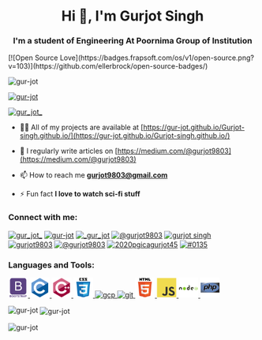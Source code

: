 <h1 align="center">Hi 👋, I'm Gurjot Singh</h1>
<h3 align="center">I'm a student of Engineering At Poornima Group of Institution</h3>
[![Open Source Love](https://badges.frapsoft.com/os/v1/open-source.png?v=103)](https://github.com/ellerbrock/open-source-badges/)

<p align="left"> <img src="https://komarev.com/ghpvc/?username=gur-jot&label=Profile%20views&color=0e75b6&style=flat" alt="gur-jot" /> </p>

<p align="left"> <a href="https://github.com/ryo-ma/github-profile-trophy"><img src="https://github-profile-trophy.vercel.app/?username=gur-jot" alt="gur-jot" /></a> </p>

<p align="left"> <a href="https://twitter.com/gur_jot_" target="blank"><img src="https://img.shields.io/twitter/follow/gur_jot_?logo=twitter&style=for-the-badge" alt="gur_jot_" /></a> </p>

- 👨‍💻 All of my projects are available at [https://gur-jot.github.io/Gurjot-singh.github.io/](https://gur-jot.github.io/Gurjot-singh.github.io/)

- 📝 I regularly write articles on [https://medium.com/@gurjot9803](https://medium.com/@gurjot9803)

- 📫 How to reach me **gurjot9803@gmail.com**

- ⚡ Fun fact **I love to watch sci-fi stuff**

<h3 align="left">Connect with me:</h3>
<p align="left">
<a href="https://twitter.com/gur_jot_" target="blank"><img align="center" src="https://raw.githubusercontent.com/rahuldkjain/github-profile-readme-generator/master/src/images/icons/Social/twitter.svg" alt="gur_jot_" height="30" width="40" /></a>
<a href="https://linkedin.com/in/gur-jot" target="blank"><img align="center" src="https://raw.githubusercontent.com/rahuldkjain/github-profile-readme-generator/master/src/images/icons/Social/linked-in-alt.svg" alt="gur-jot" height="30" width="40" /></a>
<a href="https://instagram.com/_gur_jot" target="blank"><img align="center" src="https://raw.githubusercontent.com/rahuldkjain/github-profile-readme-generator/master/src/images/icons/Social/instagram.svg" alt="_gur_jot" height="30" width="40" /></a>
<a href="https://medium.com/@gurjot9803" target="blank"><img align="center" src="https://raw.githubusercontent.com/rahuldkjain/github-profile-readme-generator/master/src/images/icons/Social/medium.svg" alt="@gurjot9803" height="30" width="40" /></a>
<a href="https://www.youtube.com/c/gurjot singh" target="blank"><img align="center" src="https://raw.githubusercontent.com/rahuldkjain/github-profile-readme-generator/master/src/images/icons/Social/youtube.svg" alt="gurjot singh" height="30" width="40" /></a>
<a href="https://www.hackerrank.com/gurjot9803" target="blank"><img align="center" src="https://raw.githubusercontent.com/rahuldkjain/github-profile-readme-generator/master/src/images/icons/Social/hackerrank.svg" alt="gurjot9803" height="30" width="40" /></a>
<a href="https://www.hackerearth.com/@gurjot9803" target="blank"><img align="center" src="https://raw.githubusercontent.com/rahuldkjain/github-profile-readme-generator/master/src/images/icons/Social/hackerearth.svg" alt="@gurjot9803" height="30" width="40" /></a>
<a href="https://auth.geeksforgeeks.org/user/2020pgicagurjot45" target="blank"><img align="center" src="https://raw.githubusercontent.com/rahuldkjain/github-profile-readme-generator/master/src/images/icons/Social/geeks-for-geeks.svg" alt="2020pgicagurjot45" height="30" width="40" /></a>
<a href="https://discord.gg/#0135" target="blank"><img align="center" src="https://raw.githubusercontent.com/rahuldkjain/github-profile-readme-generator/master/src/images/icons/Social/discord.svg" alt="#0135" height="30" width="40" /></a>
</p>

<h3 align="left">Languages and Tools:</h3>
<p align="left"> <a href="https://getbootstrap.com" target="_blank"> <img src="https://raw.githubusercontent.com/devicons/devicon/master/icons/bootstrap/bootstrap-plain-wordmark.svg" alt="bootstrap" width="40" height="40"/> </a> <a href="https://www.cprogramming.com/" target="_blank"> <img src="https://raw.githubusercontent.com/devicons/devicon/master/icons/c/c-original.svg" alt="c" width="40" height="40"/> </a> <a href="https://www.w3schools.com/cpp/" target="_blank"> <img src="https://raw.githubusercontent.com/devicons/devicon/master/icons/cplusplus/cplusplus-original.svg" alt="cplusplus" width="40" height="40"/> </a> <a href="https://www.w3schools.com/css/" target="_blank"> <img src="https://raw.githubusercontent.com/devicons/devicon/master/icons/css3/css3-original-wordmark.svg" alt="css3" width="40" height="40"/> </a> <a href="https://cloud.google.com" target="_blank"> <img src="https://www.vectorlogo.zone/logos/google_cloud/google_cloud-icon.svg" alt="gcp" width="40" height="40"/> </a> <a href="https://git-scm.com/" target="_blank"> <img src="https://www.vectorlogo.zone/logos/git-scm/git-scm-icon.svg" alt="git" width="40" height="40"/> </a> <a href="https://www.w3.org/html/" target="_blank"> <img src="https://raw.githubusercontent.com/devicons/devicon/master/icons/html5/html5-original-wordmark.svg" alt="html5" width="40" height="40"/> </a> <a href="https://developer.mozilla.org/en-US/docs/Web/JavaScript" target="_blank"> <img src="https://raw.githubusercontent.com/devicons/devicon/master/icons/javascript/javascript-original.svg" alt="javascript" width="40" height="40"/> </a> <a href="https://nodejs.org" target="_blank"> <img src="https://raw.githubusercontent.com/devicons/devicon/master/icons/nodejs/nodejs-original-wordmark.svg" alt="nodejs" width="40" height="40"/> </a> <a href="https://www.php.net" target="_blank"> <img src="https://raw.githubusercontent.com/devicons/devicon/master/icons/php/php-original.svg" alt="php" width="40" height="40"/> </a> </p>

<p><img align="left" src="https://github-readme-stats.vercel.app/api/top-langs?username=gur-jot&show_icons=true&locale=en&layout=compact" alt="gur-jot" /></p>

<p>&nbsp;<img align="center" src="https://github-readme-stats.vercel.app/api?username=gur-jot&show_icons=true&locale=en" alt="gur-jot" /></p>

<p><img align="center" src="https://github-readme-streak-stats.herokuapp.com/?user=gur-jot&" alt="gur-jot" /></p>

